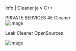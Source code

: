 
Info 
| Cleaner je v  C++

 
 PRIVATE SERVICES 4E Cleaner                                                                                                                                                        
![image](https://github.com/user-attachments/assets/9712233d-6cb4-4047-8895-1cb4419ac8be)


Leak Cleaner OpenSources

![image](https://github.com/user-attachments/assets/d18481f9-085d-41c8-8a0e-f7b1354585fb)
